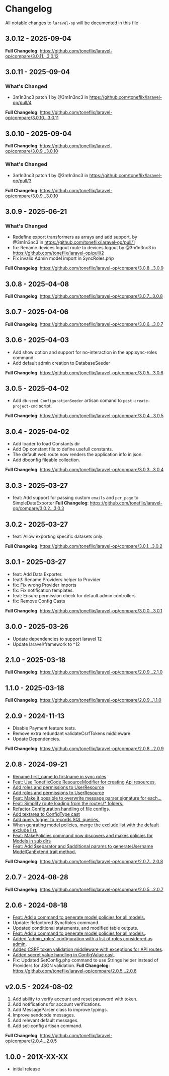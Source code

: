 # Changelog

All notable changes to `laravel-op` will be documented in this file

## 3.0.12 - 2025-09-04

**Full Changelog**: https://github.com/toneflix/laravel-op/compare/3.0.11...3.0.12

## 3.0.11 - 2025-09-04

### What's Changed

* 3m1n3nc3 patch 1 by @3m1n3nc3 in https://github.com/toneflix/laravel-op/pull/4

**Full Changelog**: https://github.com/toneflix/laravel-op/compare/3.0.10...3.0.11

## 3.0.10 - 2025-09-04

**Full Changelog**: https://github.com/toneflix/laravel-op/compare/3.0.9...3.0.10

### What's Changed

* 3m1n3nc3 patch 1 by @3m1n3nc3 in https://github.com/toneflix/laravel-op/pull/3

**Full Changelog**: https://github.com/toneflix/laravel-op/compare/3.0.9...3.0.10

## 3.0.9 - 2025-06-21

### What's Changed

* Redefine export transformers as arrays and add support. by @3m1n3nc3 in https://github.com/toneflix/laravel-op/pull/1
* fix: Rename devices logout route to devices.logout by @3m1n3nc3 in https://github.com/toneflix/laravel-op/pull/2
* Fix invalid Admin model import in SyncRoles.php

**Full Changelog**: https://github.com/toneflix/laravel-op/compare/3.0.8...3.0.9

## 3.0.8 - 2025-04-08

**Full Changelog**: https://github.com/toneflix/laravel-op/compare/3.0.7...3.0.8

## 3.0.7 - 2025-04-06

**Full Changelog**: https://github.com/toneflix/laravel-op/compare/3.0.6...3.0.7

## 3.0.6 - 2025-04-03

- Add show option and support for no-interaction in the app:sync-roles command.
- Add default admin creation to DatabaseSeeder

**Full Changelog**: https://github.com/toneflix/laravel-op/compare/3.0.5...3.0.6

## 3.0.5 - 2025-04-02

- Add `db:seed ConfigurationSeeder` artisan comand to `post-create-project-cmd` script.

**Full Changelog**: https://github.com/toneflix/laravel-op/compare/3.0.4...3.0.5

## 3.0.4 - 2025-04-02

- Add loader to load Constants dir
- Add Op constant file to define usefull constants.
- The default web route now renders the application info in json.
- Add dbconfig fileable collection.

**Full Changelog**: https://github.com/toneflix/laravel-op/compare/3.0.3...3.0.4

## 3.0.3 - 2025-03-27

- feat: Add support for passing custom `emails` and `per_page` to SimpleDataExporter
  **Full Changelog**: https://github.com/toneflix/laravel-op/compare/3.0.2...3.0.3

## 3.0.2 - 2025-03-27

- feat: Allow exporting specific datasets only.

**Full Changelog**: https://github.com/toneflix/laravel-op/compare/3.0.1...3.0.2

## 3.0.1 - 2025-03-27

- feat: Add Data Exporter.
- feat!: Rename Providers helper to Provider
- fix: Fix wrong Provider imports
- fix: Fix notification templates.
- feat: Ensure permission check for default admin controllers.
- fix: Remove Config Casts

**Full Changelog**: https://github.com/toneflix/laravel-op/compare/3.0.0...3.0.1

## 3.0.0 - 2025-03-26

- Update dependencies to support laravel 12
- Update laravel/framework to ^12

## 2.1.0 - 2025-03-18

**Full Changelog**: https://github.com/toneflix/laravel-op/compare/2.0.9...2.1.0

## 1.1.0 - 2025-03-18

**Full Changelog**: https://github.com/toneflix/laravel-op/compare/2.0.9...1.1.0

## 2.0.9 - 2024-11-13

- Disable Payment feature tests.
- Remove extra redundant validateCsrfTokens middleware.
- Update Dependencies.

**Full Changelog**: https://github.com/toneflix/laravel-op/compare/2.0.8...2.0.9

## 2.0.8 - 2024-09-21

- [Rename first_name to firstname in sync roles](https://github.com/toneflix/laravel-op/commit/1f9c28fa6e1281cbb283fa18744225f4cdfd728a)
- [Feat: Use ToneflixCode ResourceModifier for creating Api resources.](https://github.com/toneflix/laravel-op/commit/2072c0d82e2c816a01541cb462522f86ee2b071c)
- [Add roles and permissions to UserResource](https://github.com/toneflix/laravel-op/commit/832bce2446f3f5c0a834f6d1b115fe4e11371c53)
- [Add roles and permissions to UserResource](https://github.com/toneflix/laravel-op/commit/832bce2446f3f5c0a834f6d1b115fe4e11371c53)
- [Feat: Make it possible to overwrite message parser signature for each…](https://github.com/toneflix/laravel-op/commit/51c63c6679c93bc6bf03b429991b78c5f5f8819e)
- [Feat: Simplify route loading from the routes/* folders.](https://github.com/toneflix/laravel-op/commit/9a6a730eb55d51bbd7ceb2e3beefc061aa002e9d)
- [Refactor Configuration handling of file configs.](https://github.com/toneflix/laravel-op/commit/155cc084865795dcdc721cc5c7b8b0d6f99c799b)
- [Add textarea to ConfigType cast](https://github.com/toneflix/laravel-op/commit/50d6256f6f39e5575cb394b14ac7387773cb473b)
- [Add query logger to records SQL queries.](https://github.com/toneflix/laravel-op/commit/db258aca066c8ef2abef1d9646eae9e9465a8d03)
- [When genrating model policies, merge the exclude list with the default exclude list.](https://github.com/toneflix/laravel-op/commit/ce2bd8bf093e042ece93f8db0a4b60f3561dfa37)
- [Feat: MakePolicies command now discovers and makes policies for Models in sub dirs](https://github.com/toneflix/laravel-op/commit/d9ac395a58600a86228c449d39c52b4443a574c3)
- [Feat: Add $separator and $additional params to generateUsername ModelCanExtend trait method.
  ](https://github.com/toneflix/laravel-op/commit/57d9d8f1ad244336c68fc2cd1a63d831ce91497c)

**Full Changelog**: https://github.com/toneflix/laravel-op/compare/2.0.7...2.0.8

## 2.0.7 - 2024-08-28

**Full Changelog**: https://github.com/toneflix/laravel-op/compare/2.0.5...2.0.7

## 2.0.6 - 2024-08-18

* [Feat: Add a command to generate model policies for all models.](https://github.com/toneflix/laravel-op/commit/646e6d794dddee9698cf1de08a1e4b5c0a0233f2)
* Update: Refactored SyncRoles command.
* Updated conditional statements, and modified table outputs.
* [Feat: Add a command to generate model policies for all models.](https://github.com/toneflix/laravel-op/commit/646e6d794dddee9698cf1de08a1e4b5c0a0233f2).
* [Added 'admin_roles' configuration with a list of roles considered as admin](https://github.com/toneflix/laravel-op/commit/c8abd9dc61349519095db62cd4fef6432c363f63).
* [Added CSRF token validation middleware with exceptions for API routes](https://github.com/toneflix/laravel-op/commit/29654e23cd07166b97f7864c302742b03c8441cb).
* [Added secret value handling in ConfigValue cast](https://github.com/toneflix/laravel-op/commit/9c37a7291091794578c657b374ce84beeb4399c3).
* Fix: Updated SetConfig.php command to use Strings helper instead of Providers for JSON validation.
  **Full Changelog**: https://github.com/toneflix/laravel-op/compare/2.0.5...2.0.6

## v2.0.5 - 2024-08-02

1. Add ability to verify account and reset password with token.
2. Add notifications for account verifications.
3. Add MessageParser class to improve typings.
4. Improve sendcode messages.
5. Add relevant default messages.
6. Add set-config artisan command.

**Full Changelog**: https://github.com/toneflix/laravel-op/compare/2.0.4...2.0.5

## 1.0.0 - 201X-XX-XX

- initial release
